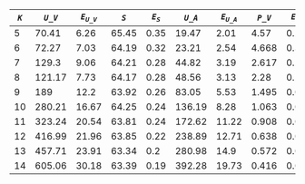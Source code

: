 ﻿| ***`K`*** | ***`U_V`*** | ***`E`<sub>`U_V`</sub>*** | ***`S`*** | ***`E`<sub>`S`</sub>*** | ***`U_A`*** | ***`E`<sub>`U_A`</sub>*** | ***`P_V`*** | ***`E`<sub>`P_V`</sub>*** | ***`P_A`*** | ***`E`<sub>`P_A`</sub>*** |
|-----------|-------------|---------------------------|-----------|-------------------------|-------------|---------------------------|-------------|---------------------------|-------------|---------------------------|
| 5         | 70.41       | 6.26                      | 65.45     | 0.35                    | 19.47       | 2.01                      | 4.57        | 0.292                     | 10.524      | 0.552                     |
| 6         | 72.27       | 7.03                      | 64.19     | 0.32                    | 23.21       | 2.54                      | 4.668       | 0.322                     | 9.546       | 0.567                     |
| 7         | 129.3       | 9.06                      | 64.21     | 0.28                    | 44.82       | 3.19                      | 2.617       | 0.165                     | 5.079       | 0.367                     |
| 8         | 121.17      | 7.73                      | 64.17     | 0.28                    | 48.56       | 3.13                      | 2.28        | 0.15                      | 3.91        | 0.279                     |
| 9         | 189         | 12.2                      | 63.92     | 0.26                    | 83.05       | 5.53                      | 1.495       | 0.065                     | 2.474       | 0.167                     |
| 10        | 280.21      | 16.67                     | 64.25     | 0.24                    | 136.19      | 8.28                      | 1.063       | 0.051                     | 1.488       | 0.081                     |
| 11        | 323.24      | 20.54                     | 63.81     | 0.24                    | 172.62      | 11.22                     | 0.908       | 0.04                      | 1.127       | 0.052                     |
| 12        | 416.99      | 21.96                     | 63.85     | 0.22                    | 238.89      | 12.71                     | 0.638       | 0.031                     | 0.736       | 0.036                     |
| 13        | 457.71      | 23.91                     | 63.34     | 0.2                     | 280.98      | 14.9                      | 0.572       | 0.026                     | 0.62        | 0.032                     |
| 14        | 605.06      | 30.18                     | 63.39     | 0.19                    | 392.28      | 19.73                     | 0.416       | 0.019                     | 0.422       | 0.02                      |
